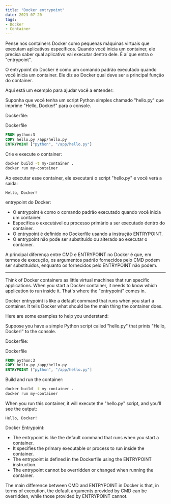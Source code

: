 ```yaml
---
title: "Docker entrypoint"
date: 2023-07-20
tags:
- Docker
- Container
---
```


Pense nos containers Docker como pequenas máquinas virtuais que executam aplicativos específicos. Quando você inicia um container, ele precisa saber qual aplicativo vai executar dentro dele. É aí que entra o "entrypoint".

O entrypoint do Docker é como um comando padrão executado quando você inicia um container. Ele diz ao Docker qual deve ser a principal função do container.

Aqui está um exemplo para ajudar você a entender:

Suponha que você tenha um script Python simples chamado "hello.py" que imprime "Hello, Docker!" para o console.

Dockerfile:

Dockerfile
```Dockerfile
FROM python:3
COPY hello.py /app/hello.py
ENTRYPOINT ["python", "/app/hello.py"]
```

Crie e execute o container:

```bash
docker build -t my-container .
docker run my-container
```

Ao executar esse container, ele executará o script "hello.py" e você verá a saída:

```
Hello, Docker!
```

entrypoint do Docker:

- O entrypoint é como o comando padrão executado quando você inicia um container.
- Especifica o executável ou processo primário a ser executado dentro do container.
- O entrypoint é definido no Dockerfile usando a instrução ENTRYPOINT.
- O entrypoint não pode ser substituído ou alterado ao executar o container.


A principal diferença entre CMD e ENTRYPOINT no Docker é que, em termos de execução, os argumentos padrão fornecidos pelo CMD podem ser substituídos, enquanto os fornecidos pelo ENTRYPOINT não podem.


---

Think of Docker containers as little virtual machines that run specific applications. When you start a Docker container, it needs to know which application to run inside it. That's where the "entrypoint" comes in.

Docker entrypoint is like a default command that runs when you start a container. It tells Docker what should be the main thing the container does.

Here are some examples to help you understand:

Suppose you have a simple Python script called "hello.py" that prints "Hello, Docker!" to the console.

Dockerfile:

Dockerfile
```Dockerfile
FROM python:3
COPY hello.py /app/hello.py
ENTRYPOINT ["python", "/app/hello.py"]
```

Build and run the container:

```bash
docker build -t my-container .
docker run my-container
```

When you run this container, it will execute the "hello.py" script, and you'll see the output:

```
Hello, Docker!
```

Docker Entrypoint:

- The entrypoint is like the default command that runs when you start a container.
- It specifies the primary executable or process to run inside the container.
- The entrypoint is defined in the Dockerfile using the ENTRYPOINT instruction.
- The entrypoint cannot be overridden or changed when running the container.



The main difference between CMD and ENTRYPOINT in Docker is that, in terms of execution, the default arguments provided by CMD can be overridden, while those provided by ENTRYPOINT cannot.


